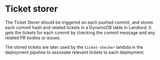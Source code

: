 # Ticket storer

The Ticket Storer should be triggered on each pushed commit, and stores each commit hash and related tickets in a DynamoDB table in Landlord. It gets the tickets for each commit by checking the commit message and any related PR bodies or issues.

The stored tickets are later used by the `ticket-checker` lambda in the deployment pipeline to assosiate relevant tickets to each deployment.